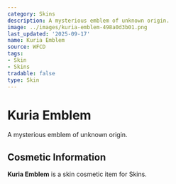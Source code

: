 ```yaml
---
category: Skins
description: A mysterious emblem of unknown origin.
image: ../images/kuria-emblem-498a0d3b01.png
last_updated: '2025-09-17'
name: Kuria Emblem
source: WFCD
tags:
- Skin
- Skins
tradable: false
type: Skin
---
```


# Kuria Emblem

A mysterious emblem of unknown origin.

## Cosmetic Information

**Kuria Emblem** is a skin cosmetic item for Skins.

